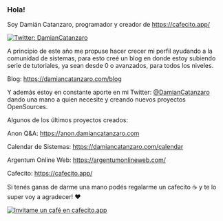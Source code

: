 ### Hola!

Soy Damián Catanzaro, programador y creador de https://cafecito.app/

[![Twitter: DamianCatanzaro](https://img.shields.io/twitter/follow/DamianCatanzaro)](https://twitter.com/damiancatanzaro)

A principio de este año me propuse hacer crecer mi perfil ayudando a la comunidad de sistemas, para esto creé un blog en donde estoy subiendo serie de tutoriales, ya sean desde 0 o avanzados, para todos los niveles.

Blog: https://damiancatanzaro.com/blog


Y además estoy en constante aporte en mi Twitter: [@DamianCatanzaro](https://twitter.com/DamianCatanzaro) dando una mano a quien necesite y creando nuevos proyectos OpenSources.

Algunos de los últimos proyectos creados:

Anon Q&A: https://anon.damiancatanzaro.com

Calendar de Sistemas: https://damiancatanzaro.com/calendar

Argentum Online Web: https://argentumonlineweb.com/

Cafecito: https://cafecito.app/

Si tenés ganas de darme una mano podés regalarme un cafecito ☕️ y te lo super voy a agradecer! ❤️

[![Invitame un café en cafecito.app](https://cdn.cafecito.app/imgs/buttons/button_5.svg)](https://cafecito.app/dcatanzaro)
